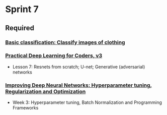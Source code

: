 # Sprint 7

## Required

### [Basic classification: Classify images of clothing](https://www.tensorflow.org/tutorials/keras/classification)

### [Practical Deep Learning for Coders, v3](https://course.fast.ai/index.html)

- Lesson 7: Resnets from scratch; U-net; Generative (adversarial) networks

### [Improving Deep Neural Networks: Hyperparameter tuning, Regularization and Optimization](https://www.coursera.org/learn/deep-neural-network)

- Week 3: Hyperparameter tuning, Batch Normalization and Programming Frameworks
